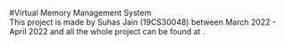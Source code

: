 #Virtual Memory Management System  
This project is made by Suhas Jain (19CS30048) between March 2022 - April 2022 and all the whole project can be found at .
